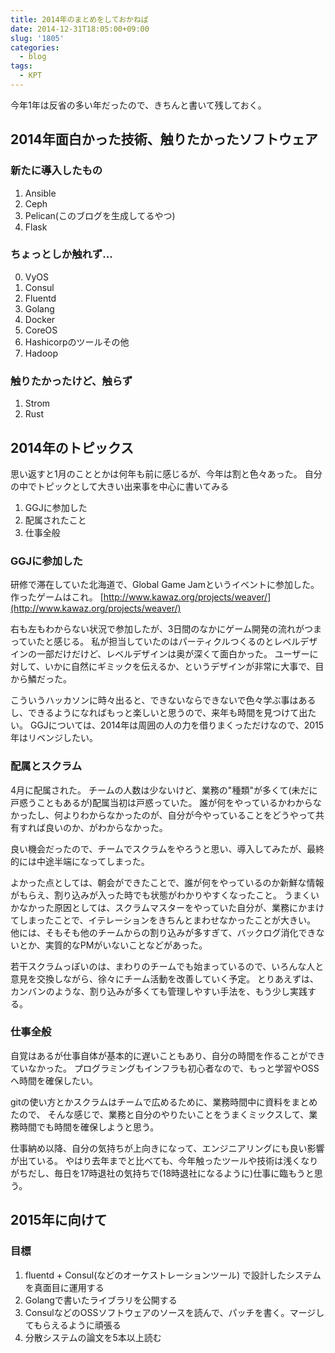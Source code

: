 ```yaml
---
title: 2014年のまとめをしておかねば
date: 2014-12-31T18:05:00+09:00
slug: '1805'
categories:
  - blog
tags:
  - KPT
---
```


今年1年は反省の多い年だったので、きちんと書いて残しておく。


## 2014年面白かった技術、触りたかったソフトウェア
### 新たに導入したもの
1. Ansible
2. Ceph
3. Pelican(このブログを生成してるやつ)
4. Flask
### ちょっとしか触れず...
0. VyOS
1. Consul
2. Fluentd
3. Golang
4. Docker
5. CoreOS
6. Hashicorpのツールその他
7. Hadoop
### 触りたかったけど、触らず
1. Strom
2. Rust

## 2014年のトピックス
思い返すと1月のこととかは何年も前に感じるが、今年は割と色々あった。
自分の中でトピックとして大きい出来事を中心に書いてみる

1. GGJに参加した
2. 配属されたこと
3. 仕事全般

### GGJに参加した
研修で滞在していた北海道で、Global Game Jamというイベントに参加した。
作ったゲームはこれ。 [http://www.kawaz.org/projects/weaver/](http://www.kawaz.org/projects/weaver/)

右も左もわからない状況で参加したが、3日間のなかにゲーム開発の流れがつまっていたと感じる。
私が担当していたのはパーティクルつくるのとレベルデザインの一部だけだけど、レベルデザインは奥が深くて面白かった。
ユーザーに対して、いかに自然にギミックを伝えるか、というデザインが非常に大事で、目から鱗だった。

こういうハッカソンに時々出ると、できないならできないで色々学ぶ事はあるし、できるようになればもっと楽しいと思うので、来年も時間を見つけて出たい。
GGJについては、2014年は周囲の人の力を借りまくっただけなので、2015年はリベンジしたい。

### 配属とスクラム
4月に配属された。
チームの人数は少ないけど、業務の"種類"が多くて(未だに戸惑うこともあるが)配属当初は戸惑っていた。
誰が何をやっているかわからなかったし、何よりわからなかったのが、自分が今やっていることをどうやって共有すれば良いのか、がわからなかった。

良い機会だったので、チームでスクラムをやろうと思い、導入してみたが、最終的には中途半端になってしまった。

よかった点としては、朝会ができたことで、誰が何をやっているのか新鮮な情報がもらえ、割り込みが入った時でも状態がわかりやすくなったこと。
うまくいかなかった原因としては、スクラムマスターをやっていた自分が、業務にかまけてしまったことで、イテレーションをきちんとまわせなかったことが大きい。
他には、そもそも他のチームからの割り込みが多すぎて、バックログ消化できないとか、実質的なPMがいないことなどがあった。

若干スクラムっぽいのは、まわりのチームでも始まっているので、いろんな人と意見を交換しながら、徐々にチーム活動を改善していく予定。
とりあえずは、カンバンのような、割り込みが多くても管理しやすい手法を、もう少し実践する。

### 仕事全般
自覚はあるが仕事自体が基本的に遅いこともあり、自分の時間を作ることができていなかった。
プログラミングもインフラも初心者なので、もっと学習やOSSへ時間を確保したい。

gitの使い方とかスクラムはチームで広めるために、業務時間中に資料をまとめたので、
そんな感じで、業務と自分のやりたいことをうまくミックスして、業務時間でも時間を確保しようと思う。

仕事納め以降、自分の気持ちが上向きになって、エンジニアリングにも良い影響が出ている。
やはり去年までと比べても、今年触ったツールや技術は浅くなりがちだし、毎日を17時退社の気持ちで(18時退社になるように)仕事に臨もうと思う。

## 2015年に向けて
### 目標
1. fluentd + Consul(などのオーケストレーションツール) で設計したシステムを真面目に運用する
2. Golangで書いたライブラリを公開する
3. ConsulなどのOSSソフトウェアのソースを読んで、パッチを書く。マージしてもらえるように頑張る
4. 分散システムの論文を5本以上読む

